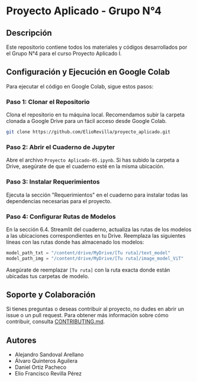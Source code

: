 # Proyecto Aplicado - Grupo N°4

## Descripción
Este repositorio contiene todos los materiales y códigos desarrollados por el Grupo N°4 para el curso Proyecto Aplicado I. 

## Configuración y Ejecución en Google Colab

Para ejecutar el código en Google Colab, sigue estos pasos:

### Paso 1: Clonar el Repositorio
Clona el repositorio en tu máquina local. Recomendamos subir la carpeta clonada a Google Drive para un fácil acceso desde Google Colab.

```bash
git clone https://github.com/ElioRevilla/proyecto_aplicado.git
```

### Paso 2: Abrir el Cuaderno de Jupyter
Abre el archivo `Proyecto Aplicado-05.ipynb`. Si has subido la carpeta a Drive, asegúrate de que el cuaderno esté en la misma ubicación.

### Paso 3: Instalar Requerimientos
Ejecuta la sección "Requerimientos" en el cuaderno para instalar todas las dependencias necesarias para el proyecto.

### Paso 4: Configurar Rutas de Modelos
En la sección 6.4. Streamlit del cuaderno, actualiza las rutas de los modelos a las ubicaciones correspondientes en tu Drive. Reemplaza las siguientes líneas con las rutas donde has almacenado los modelos:

```python
model_path_txt = "/content/drive/MyDrive/[Tu ruta]/text_model"
model_path_img = "/content/drive/MyDrive/[Tu ruta]/image_model_ViT"
```

Asegúrate de reemplazar `[Tu ruta]` con la ruta exacta donde están ubicadas tus carpetas de modelo.

## Soporte y Colaboración
Si tienes preguntas o deseas contribuir al proyecto, no dudes en abrir un issue o un pull request. Para obtener más información sobre cómo contribuir, consulta [CONTRIBUTING.md](LINK_A_CONTRIBUTING.md).

## Autores
- Alejandro Sandoval Arellano
- Álvaro Quinteros Aguilera
- Daniel Ortiz Pacheco
- Elio Francisco Revilla Pérez
